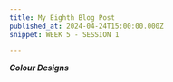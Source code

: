 ```yaml
---
title: My Eighth Blog Post
published_at: 2024-04-24T15:00:00.000Z
snippet: WEEK 5 - SESSION 1

---
```

_**Colour Designs**_




<!-- # This is h1

## This is h2

_underline_

**bold** -->
